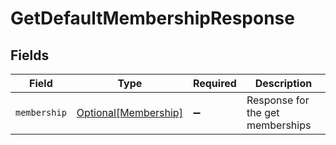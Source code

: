 # GetDefaultMembershipResponse


## Fields

| Field                                                     | Type                                                      | Required                                                  | Description                                               |
| --------------------------------------------------------- | --------------------------------------------------------- | --------------------------------------------------------- | --------------------------------------------------------- |
| `membership`                                              | [Optional[Membership]](../../models/shared/membership.md) | :heavy_minus_sign:                                        | Response for the get memberships                          |